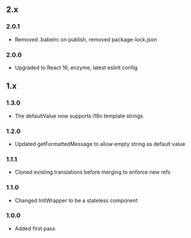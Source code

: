 ## 2.x

### 2.0.1

* Removed .babelrc on publish, removed package-lock.json

### 2.0.0

* Upgraded to React 16, enzyme, latest eslint config

## 1.x

### 1.3.0

* The defaultValue now supports i18n template strings

### 1.2.0

* Updated getFormattedMessage to allow empty string as default value

### 1.1.1

* Cloned existing translations before merging to enforce new refs

### 1.1.0

* Changed IntlWrapper to be a stateless component

### 1.0.0

* Added first pass

